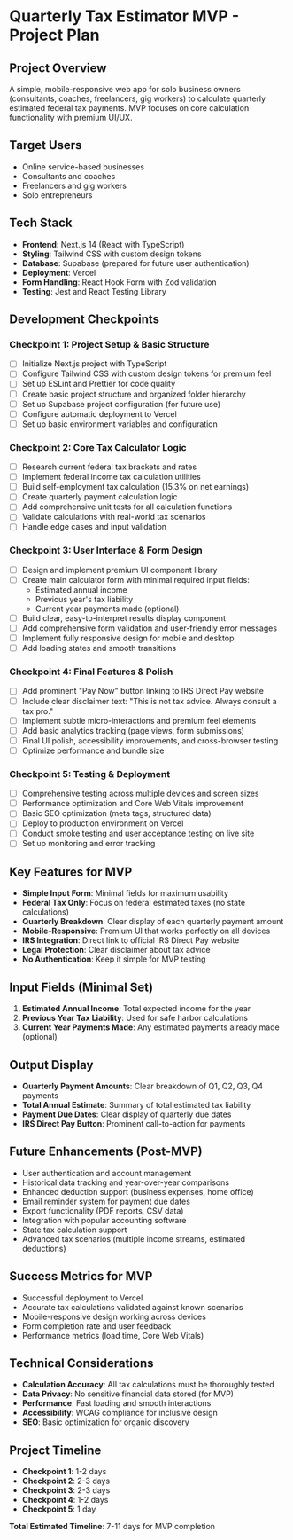# Quarterly Tax Estimator MVP - Project Plan

## Project Overview
A simple, mobile-responsive web app for solo business owners (consultants, coaches, freelancers, gig workers) to calculate quarterly estimated federal tax payments. MVP focuses on core calculation functionality with premium UI/UX.

## Target Users
- Online service-based businesses
- Consultants and coaches
- Freelancers and gig workers
- Solo entrepreneurs

## Tech Stack
- **Frontend**: Next.js 14 (React with TypeScript)
- **Styling**: Tailwind CSS with custom design tokens
- **Database**: Supabase (prepared for future user authentication)
- **Deployment**: Vercel
- **Form Handling**: React Hook Form with Zod validation
- **Testing**: Jest and React Testing Library

## Development Checkpoints

### Checkpoint 1: Project Setup & Basic Structure
- [ ] Initialize Next.js project with TypeScript
- [ ] Configure Tailwind CSS with custom design tokens for premium feel
- [ ] Set up ESLint and Prettier for code quality
- [ ] Create basic project structure and organized folder hierarchy
- [ ] Set up Supabase project configuration (for future use)
- [ ] Configure automatic deployment to Vercel
- [ ] Set up basic environment variables and configuration

### Checkpoint 2: Core Tax Calculator Logic
- [ ] Research current federal tax brackets and rates
- [ ] Implement federal income tax calculation utilities
- [ ] Build self-employment tax calculation (15.3% on net earnings)
- [ ] Create quarterly payment calculation logic
- [ ] Add comprehensive unit tests for all calculation functions
- [ ] Validate calculations with real-world tax scenarios
- [ ] Handle edge cases and input validation

### Checkpoint 3: User Interface & Form Design
- [ ] Design and implement premium UI component library
- [ ] Create main calculator form with minimal required input fields:
  - Estimated annual income
  - Previous year's tax liability
  - Current year payments made (optional)
- [ ] Build clear, easy-to-interpret results display component
- [ ] Add comprehensive form validation and user-friendly error messages
- [ ] Implement fully responsive design for mobile and desktop
- [ ] Add loading states and smooth transitions

### Checkpoint 4: Final Features & Polish
- [ ] Add prominent "Pay Now" button linking to IRS Direct Pay website
- [ ] Include clear disclaimer text: "This is not tax advice. Always consult a tax pro."
- [ ] Implement subtle micro-interactions and premium feel elements
- [ ] Add basic analytics tracking (page views, form submissions)
- [ ] Final UI polish, accessibility improvements, and cross-browser testing
- [ ] Optimize performance and bundle size

### Checkpoint 5: Testing & Deployment
- [ ] Comprehensive testing across multiple devices and screen sizes
- [ ] Performance optimization and Core Web Vitals improvement
- [ ] Basic SEO optimization (meta tags, structured data)
- [ ] Deploy to production environment on Vercel
- [ ] Conduct smoke testing and user acceptance testing on live site
- [ ] Set up monitoring and error tracking

## Key Features for MVP
- **Simple Input Form**: Minimal fields for maximum usability
- **Federal Tax Only**: Focus on federal estimated taxes (no state calculations)
- **Quarterly Breakdown**: Clear display of each quarterly payment amount
- **Mobile-Responsive**: Premium UI that works perfectly on all devices
- **IRS Integration**: Direct link to official IRS Direct Pay website
- **Legal Protection**: Clear disclaimer about tax advice
- **No Authentication**: Keep it simple for MVP testing

## Input Fields (Minimal Set)
1. **Estimated Annual Income**: Total expected income for the year
2. **Previous Year Tax Liability**: Used for safe harbor calculations
3. **Current Year Payments Made**: Any estimated payments already made (optional)

## Output Display
- **Quarterly Payment Amounts**: Clear breakdown of Q1, Q2, Q3, Q4 payments
- **Total Annual Estimate**: Summary of total estimated tax liability
- **Payment Due Dates**: Clear display of quarterly due dates
- **IRS Direct Pay Button**: Prominent call-to-action for payments

## Future Enhancements (Post-MVP)
- User authentication and account management
- Historical data tracking and year-over-year comparisons
- Enhanced deduction support (business expenses, home office)
- Email reminder system for payment due dates
- Export functionality (PDF reports, CSV data)
- Integration with popular accounting software
- State tax calculation support
- Advanced tax scenarios (multiple income streams, estimated deductions)

## Success Metrics for MVP
- Successful deployment to Vercel
- Accurate tax calculations validated against known scenarios
- Mobile-responsive design working across devices
- Form completion rate and user feedback
- Performance metrics (load time, Core Web Vitals)

## Technical Considerations
- **Calculation Accuracy**: All tax calculations must be thoroughly tested
- **Data Privacy**: No sensitive financial data stored (for MVP)
- **Performance**: Fast loading and smooth interactions
- **Accessibility**: WCAG compliance for inclusive design
- **SEO**: Basic optimization for organic discovery

## Project Timeline
- **Checkpoint 1**: 1-2 days
- **Checkpoint 2**: 2-3 days  
- **Checkpoint 3**: 2-3 days
- **Checkpoint 4**: 1-2 days
- **Checkpoint 5**: 1 day

**Total Estimated Timeline**: 7-11 days for MVP completion
